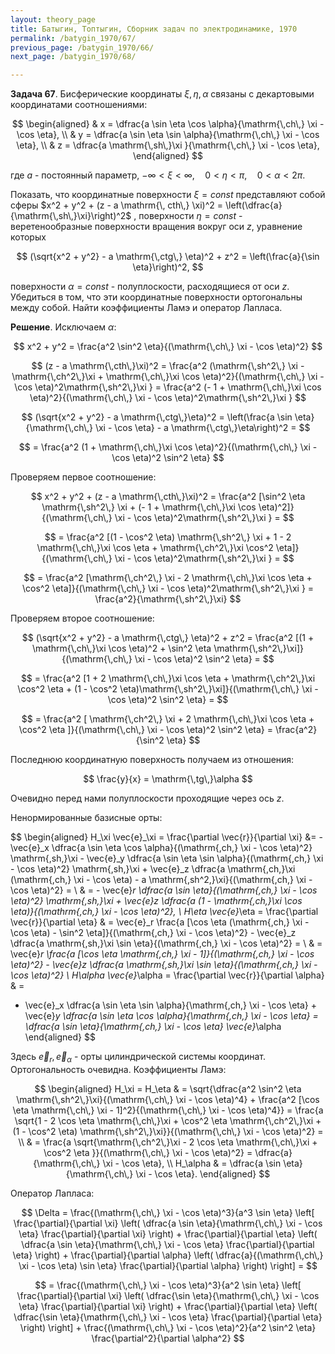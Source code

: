 ```yaml
---
layout: theory_page
title: Батыгин, Топтыгин, Сборник задач по электродинамике, 1970
permalink: /batygin_1970/67/
previous_page: /batygin_1970/66/
next_page: /batygin_1970/68/

---
```


**Задача 67**. Бисферические координаты $\xi, \eta, \alpha$ связаны с декартовыми координатами соотношениями:

$$
\begin{aligned}
& x = \dfrac{a \sin \eta \cos \alpha}{\mathrm{\,ch\,} \xi - \cos \eta}, \\
& y = \dfrac{a \sin \eta \sin \alpha}{\mathrm{\,ch\,} \xi - \cos \eta}, \\
& z = \dfrac{a \mathrm{\,sh\,}\xi }{\mathrm{\,ch\,} \xi - \cos \eta},
\end{aligned}
$$

где $a$ - постоянный параметр, $-\infty < \xi < \infty,\quad 0 < \eta < \pi, \quad 0 < \alpha<2\pi$.

Показать, что координатные поверхности $\xi = const$ представляют собой сферы $x^2 + y^2 + (z - a \mathrm{\, cth\,} \xi)^2 = \left(\dfrac{a}{\mathrm{\,sh\,}\xi}\right)^2$ , поверхности $\eta = const$ - веретенообразные поверхности вращения вокруг оси $z$, уравнение которых

$$
(\sqrt{x^2 + y^2} - a \mathrm{\,ctg\,} \eta)^2 + z^2 = \left(\frac{a}{\sin \eta}\right)^2,
$$

поверхности $\alpha = const$ - полуплоскости, расходящиеся от оси $z$. Убедиться в том, что эти координатные поверхности ортогональны между собой. Найти коэффициенты Ламэ и оператор Лапласа.

**Решение**. Исключаем $\alpha$:

$$
x^2 + y^2 = \frac{a^2 \sin^2 \eta}{(\mathrm{\,ch\,} \xi - \cos \eta)^2}
$$

$$
(z - a \mathrm{\,cth\,}\xi)^2 = \frac{a^2 (\mathrm{\,sh^2\,} \xi - \mathrm{\,ch^2\,}\xi + \mathrm{\,ch\,}\xi \cos \eta)^2}{(\mathrm{\,ch\,} \xi - \cos \eta)^2\mathrm{\,sh^2\,}\xi } = \frac{a^2 (- 1 + \mathrm{\,ch\,}\xi \cos \eta)^2}{(\mathrm{\,ch\,} \xi - \cos \eta)^2\mathrm{\,sh^2\,}\xi }
$$

$$
(\sqrt{x^2 + y^2} - a \mathrm{\,ctg\,}\eta)^2 = \left(\frac{a \sin \eta}{\mathrm{\,ch\,} \xi - \cos \eta} - a \mathrm{\,ctg\,}\eta\right)^2 = 
$$

$$
= \frac{a^2 (1 + \mathrm{\,ch\,}\xi \cos \eta)^2}{(\mathrm{\,ch\,} \xi - \cos \eta)^2 \sin^2 \eta}
$$

Проверяем первое соотношение:

$$
x^2 + y^2 + (z - a \mathrm{\,cth\,}\xi)^2 = \frac{a^2 [\sin^2 \eta \mathrm{\,sh^2\,} \xi + (- 1 + \mathrm{\,ch\,}\xi \cos \eta)^2]}{(\mathrm{\,ch\,} \xi - \cos \eta)^2\mathrm{\,sh^2\,}\xi } =
$$

$$
= \frac{a^2 [(1 - \cos^2 \eta) \mathrm{\,sh^2\,} \xi + 1 - 2 \mathrm{\,ch\,}\xi \cos \eta + \mathrm{\,ch^2\,}\xi \cos^2 \eta]}{(\mathrm{\,ch\,} \xi - \cos \eta)^2\mathrm{\,sh^2\,}\xi } =
$$

$$
= \frac{a^2 [\mathrm{\,ch^2\,} \xi - 2 \mathrm{\,ch\,}\xi \cos \eta + \cos^2 \eta]}{(\mathrm{\,ch\,} \xi - \cos \eta)^2\mathrm{\,sh^2\,}\xi } = \frac{a^2}{\mathrm{\,sh^2\,}\xi}
$$

Проверяем второе соотношение:

$$
(\sqrt{x^2 + y^2} - a \mathrm{\,ctg\,} \eta)^2 + z^2 = \frac{a^2 [(1 + \mathrm{\,ch\,}\xi \cos \eta)^2 + \sin^2 \eta \mathrm{\,sh^2\,}\xi]}{(\mathrm{\,ch\,} \xi - \cos \eta)^2 \sin^2 \eta} =
$$

$$
= \frac{a^2 [1 + 2 \mathrm{\,ch\,}\xi \cos \eta + \mathrm{\,ch^2\,}\xi \cos^2 \eta + (1 - \cos^2 \eta)\mathrm{\,sh^2\,}\xi]}{(\mathrm{\,ch\,} \xi - \cos \eta)^2 \sin^2 \eta} =
$$

$$
= \frac{a^2 [ \mathrm{\,ch^2\,} \xi + 2 \mathrm{\,ch\,}\xi \cos \eta + \cos^2 \eta ]}{(\mathrm{\,ch\,} \xi - \cos \eta)^2 \sin^2 \eta} = \frac{a^2}{\sin^2 \eta}
$$

Последнюю координатную поверхность получаем из отношения:

$$
\frac{y}{x} = \mathrm{\,tg\,}\alpha
$$

Очевидно перед нами полуплоскости проходящие через ось $z$.

Ненормированные базисные орты:

$$
\begin{aligned}
H_\xi \vec{e}_\xi  = \frac{\partial \vec{r}}{\partial \xi} &= - \vec{e}_x \dfrac{a \sin \eta \cos \alpha}{(\mathrm{\,ch\,} \xi - \cos \eta)^2} \mathrm{\,sh\,}\xi -
\vec{e}_y \dfrac{a \sin \eta \sin \alpha}{(\mathrm{\,ch\,} \xi - \cos \eta)^2} \mathrm{\,sh\,}\xi + \vec{e}_z \dfrac{a \mathrm{\,ch\,}\xi (\mathrm{\,ch\,} \xi - \cos \eta) - a \mathrm{\,sh^2\,}\xi}{(\mathrm{\,ch\,} \xi - \cos \eta)^2} = \\
& = - \vec{e}_r \dfrac{a \sin \eta}{(\mathrm{\,ch\,} \xi - \cos \eta)^2} \mathrm{\,sh\,}\xi + \vec{e}_z \dfrac{a (1 - \mathrm{\,ch\,}\xi \cos \eta)}{(\mathrm{\,ch\,} \xi - \cos \eta)^2}, \\
H_\eta \vec{e}_\eta = \frac{\partial \vec{r}}{\partial \eta} & = 
\vec{e}_r \frac{a [\cos \eta (\mathrm{\,ch\,} \xi - \cos \eta) - \sin^2 \eta]}{(\mathrm{\,ch\,} \xi - \cos \eta)^2} - \vec{e}_z \dfrac{a \mathrm{\,sh\,}\xi \sin \eta}{(\mathrm{\,ch\,} \xi - \cos \eta)^2} = \\
& = \vec{e}_r \frac{a [\cos \eta \mathrm{\,ch\,} \xi - 1]}{(\mathrm{\,ch\,} \xi - \cos \eta)^2} - \vec{e}_z \dfrac{a \mathrm{\,sh\,}\xi \sin \eta}{(\mathrm{\,ch\,} \xi - \cos \eta)^2} \\
H_\alpha \vec{e}_\alpha = \frac{\partial \vec{r}}{\partial \alpha} & = 
- \vec{e}_x \dfrac{a \sin \eta \sin \alpha}{\mathrm{\,ch\,} \xi - \cos \eta} +
\vec{e}_y \dfrac{a \sin \eta \cos \alpha}{\mathrm{\,ch\,} \xi - \cos \eta} = \dfrac{a \sin \eta}{\mathrm{\,ch\,} \xi - \cos \eta} \vec{e}_\alpha
\end{aligned}
$$

Здесь $\vec{e}_r, \vec{e}_\alpha$ - орты цилиндрической системы координат. Ортогональность очевидна. Коэффициенты Ламэ:

$$
\begin{aligned}
H_\xi = H_\eta & = \sqrt{\dfrac{a^2 \sin^2 \eta \mathrm{\,sh^2\,}\xi}{(\mathrm{\,ch\,} \xi - \cos \eta)^4} + \frac{a^2 [\cos \eta \mathrm{\,ch\,} \xi - 1]^2}{(\mathrm{\,ch\,} \xi - \cos \eta)^4}} = \frac{a \sqrt{1 - 2 \cos \eta \mathrm{\,ch\,}\xi + \cos^2 \eta \mathrm{\,ch^2\,}\xi + (1 - \cos^2 \eta) \mathrm{\,sh^2\,}\xi}}{(\mathrm{\,ch\,} \xi - \cos \eta)^2} = \\
& = \frac{a \sqrt{\mathrm{\,ch^2\,}\xi - 2 \cos \eta \mathrm{\,ch\,}\xi + \cos^2 \eta }}{(\mathrm{\,ch\,} \xi - \cos \eta)^2} = \dfrac{a}{\mathrm{\,ch\,} \xi - \cos \eta}, \\
H_\alpha & = \dfrac{a \sin \eta}{\mathrm{\,ch\,} \xi - \cos \eta}.
\end{aligned}
$$

Оператор Лапласа:

$$
\Delta = 
\frac{(\mathrm{\,ch\,} \xi - \cos \eta)^3}{a^3 \sin \eta} \left[
\frac{\partial}{\partial \xi} \left(
\dfrac{a \sin \eta}{\mathrm{\,ch\,} \xi - \cos \eta} \frac{\partial}{\partial \xi}
\right) +
\frac{\partial}{\partial \eta} \left(
\dfrac{a \sin \eta}{\mathrm{\,ch\,} \xi - \cos \eta} \frac{\partial}{\partial \eta}
\right) +
\frac{\partial}{\partial \alpha} \left(
\dfrac{a}{(\mathrm{\,ch\,} \xi - \cos \eta) \sin \eta} \frac{\partial}{\partial \alpha}
\right)
\right] =
$$

$$
= \frac{(\mathrm{\,ch\,} \xi - \cos \eta)^3}{a^2 \sin \eta} \left[
\frac{\partial}{\partial \xi} \left(
\dfrac{\sin \eta}{\mathrm{\,ch\,} \xi - \cos \eta} \frac{\partial}{\partial \xi}
\right) +
\frac{\partial}{\partial \eta} \left(
\dfrac{\sin \eta}{\mathrm{\,ch\,} \xi - \cos \eta} \frac{\partial}{\partial \eta}
\right) \right] +
\frac{(\mathrm{\,ch\,} \xi - \cos \eta)^2}{a^2 \sin^2 \eta} \frac{\partial^2}{\partial \alpha^2}
$$

